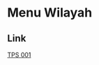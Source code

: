 # Menu Wilayah

## Link

[TPS 001](https://github.com/gigit-pemilu/pemilu-2024-91-papua/tree/main/pilpres/hitung-suara/sub/91-papua/sub/11-keerom/sub/07-towe/sub/2003-terfones/sub/001-tps)

